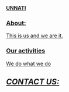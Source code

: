 <html>
  <head><b><u>UNNATI</b></head>
  <body>
    <h3><b>About:</b></h3>
    <p> This is us and we are it.</p>
    <h3>Our activities</h3>
    <p> We do what we do</p>
    <h2><i>CONTACT US:</i></h2>
   </body>
 </html>
